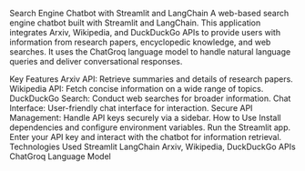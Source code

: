 Search Engine Chatbot with Streamlit and LangChain
A web-based search engine chatbot built with Streamlit and LangChain. This application integrates Arxiv, Wikipedia, and DuckDuckGo APIs to provide users with information from research papers, encyclopedic knowledge, and web searches. It uses the ChatGroq language model to handle natural language queries and deliver conversational responses.

Key Features
Arxiv API: Retrieve summaries and details of research papers.
Wikipedia API: Fetch concise information on a wide range of topics.
DuckDuckGo Search: Conduct web searches for broader information.
Chat Interface: User-friendly chat interface for interaction.
Secure API Management: Handle API keys securely via a sidebar.
How to Use
Install dependencies and configure environment variables.
Run the Streamlit app.
Enter your API key and interact with the chatbot for information retrieval.
Technologies Used
Streamlit
LangChain
Arxiv, Wikipedia, DuckDuckGo APIs
ChatGroq Language Model
